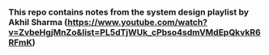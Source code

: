 ### This repo contains notes from the system design playlist by Akhil Sharma (https://www.youtube.com/watch?v=ZvbeHgjMnZo&list=PL5dTjWUk_cPbso4sdmVMdEpQkvkR6RFmK)
